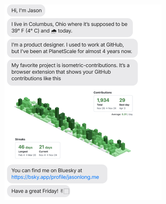[![chat image](https://raw.githubusercontent.com/carljoe156/welcome/main/chat.svg)](https://carljoe156.github.io)
